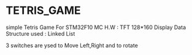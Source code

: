 # TETRIS_GAME

simple Tetris Game For STM32F10 MC
H.W : TFT 128*160 Display
Data Structure used : Linked List

3 switches are ysed to Move Left,Right and to rotate
